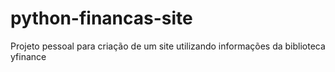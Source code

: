 # python-financas-site

Projeto pessoal para criação de um site utilizando informações da biblioteca yfinance
